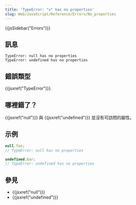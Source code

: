 ```yaml
---
title: 'TypeError: "x" has no properties'
slug: Web/JavaScript/Reference/Errors/No_properties
---
```


{{jsSidebar("Errors")}}

## 訊息

```plain
TypeError: null has no properties
TypeError: undefined has no properties
```

## 錯誤類型

{{jsxref("TypeError")}}.

## 哪裡錯了？

{{jsxref("null")}} 與 {{jsxref("undefined")}} 並沒有可訪問的屬性。

## 示例

```js example-bad
null.foo;
// TypeError: null has no properties

undefined.bar;
// TypeError: undefined has no properties
```

## 參見

- {{jsxref("null")}}
- {{jsxref("undefined")}}
